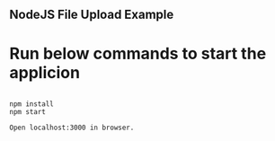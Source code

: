 ## NodeJS File Upload Example

# Run below commands to start the applicion

```

npm install
npm start

Open localhost:3000 in browser.

```
